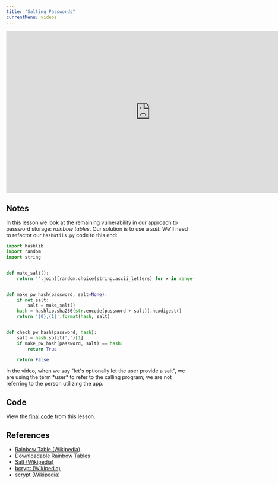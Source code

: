 ```yaml
---
title: "Salting Passwords"
currentMenu: videos
---
```


<div class="youtube-wrapper"><iframe width="776" height="437" src="https://www.youtube-nocookie.com/embed/zzRxaj1fO0g?rel=0" frameborder="0" allowfullscreen></iframe></div>

## Notes

In this lesson we look at the remaining vulnerability in our approach to password storage: *rainbow tables*. Our solution is to use a *salt*. We'll need to refactor our `hashutils.py` code to this end:

```python
import hashlib
import random
import string


def make_salt():
    return ''.join([random.choice(string.ascii_letters) for x in range(5)])


def make_pw_hash(password, salt=None):
    if not salt:
        salt = make_salt()
    hash = hashlib.sha256(str.encode(password + salt)).hexdigest()
    return '{0},{1}'.format(hash, salt)


def check_pw_hash(password, hash):
    salt = hash.split(',')[1]
    if make_pw_hash(password, salt) == hash:
        return True

    return False
```

<aside class="aside-note" markdown="1">
In the video, when we say "let's optionally let the user provide a salt", we are using the term *user* to refer to the calling program; we are not referring to the person utilizing the app. 
</aside>

## Code

View the [final code](https://github.com/LaunchCodeEducation/get-it-done/tree/997bcbfa4e8d95f06840988ca1497d02e337ce9d) from this lesson.

## References

- [Rainbow Table (Wikipedia)](https://en.wikipedia.org/wiki/Rainbow_table)
- [Downloadable Rainbow Tables](http://rainbowtables.shmoo.com/)
- [Salt (Wikipedia)](https://en.wikipedia.org/wiki/Salt_(cryptography))
- [bcrypt (Wikipedia)](https://en.wikipedia.org/wiki/Bcrypt)
- [scrypt (Wikipedia)](https://en.wikipedia.org/wiki/Scrypt)
